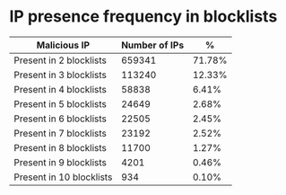 # IP presence frequency in blocklists
| Malicious IP | Number of IPs | % |
|----|----|----|
| Present in 2 blocklists | 659341 | 71.78% |
| Present in 3 blocklists | 113240 | 12.33% |
| Present in 4 blocklists | 58838 | 6.41% |
| Present in 5 blocklists | 24649 | 2.68% |
| Present in 6 blocklists | 22505 | 2.45% |
| Present in 7 blocklists | 23192 | 2.52% |
| Present in 8 blocklists | 11700 | 1.27% |
| Present in 9 blocklists | 4201 | 0.46% |
| Present in 10 blocklists | 934 | 0.10% |
